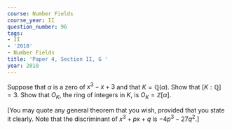 ```yaml
---
course: Number Fields
course_year: II
question_number: 96
tags:
- II
- '2010'
- Number Fields
title: 'Paper 4, Section II, G '
year: 2010
---
```




Suppose that $\alpha$ is a zero of $x^{3}-x+3$ and that $K=\mathbb{Q}(\alpha)$. Show that $[K: \mathbb{Q}]=3$. Show that $O_{K}$, the ring of integers in $K$, is $O_{K}=\mathbb{Z}[\alpha]$.

[You may quote any general theorem that you wish, provided that you state it clearly. Note that the discriminant of $x^{3}+p x+q$ is $-4 p^{3}-27 q^{2}$.]